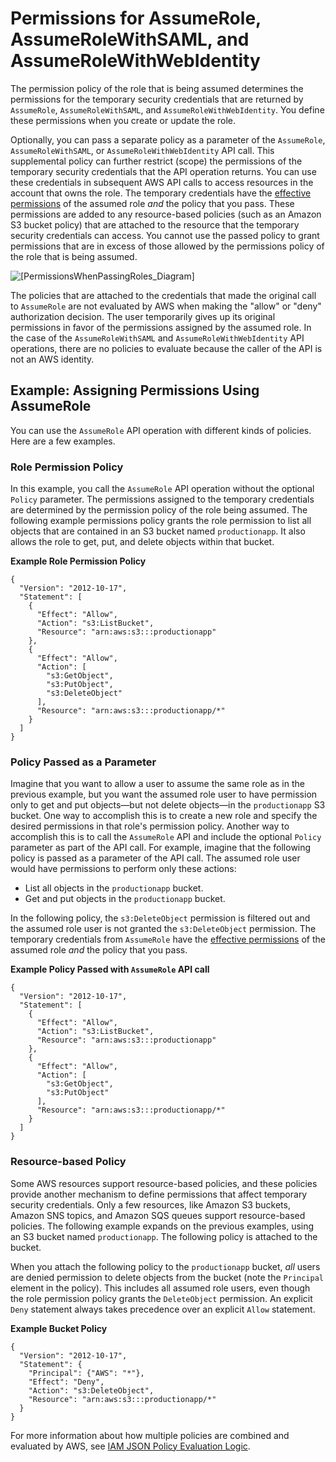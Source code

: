 # Permissions for AssumeRole, AssumeRoleWithSAML, and AssumeRoleWithWebIdentity<a name="id_credentials_temp_control-access_assumerole"></a>

The permission policy of the role that is being assumed determines the permissions for the temporary security credentials that are returned by `AssumeRole`, `AssumeRoleWithSAML`, and `AssumeRoleWithWebIdentity`\. You define these permissions when you create or update the role\. 

Optionally, you can pass a separate policy as a parameter of the `AssumeRole`, `AssumeRoleWithSAML`, or `AssumeRoleWithWebIdentity` API call\. This supplemental policy can further restrict \(scope\) the permissions of the temporary security credentials that the API operation returns\. You can use these credentials in subsequent AWS API calls to access resources in the account that owns the role\. The temporary credentials have the [effective permissions](reference_policies_evaluation-logic.md) of the assumed role *and* the policy that you pass\. These permissions are added to any resource\-based policies \(such as an Amazon S3 bucket policy\) that are attached to the resource that the temporary security credentials can access\. You cannot use the passed policy to grant permissions that are in excess of those allowed by the permissions policy of the role that is being assumed\.

![\[PermissionsWhenPassingRoles_Diagram\]](http://docs.aws.amazon.com/IAM/latest/UserGuide/images/role_passed_policy_permissions.png)

The policies that are attached to the credentials that made the original call to `AssumeRole` are not evaluated by AWS when making the "allow" or "deny" authorization decision\. The user temporarily gives up its original permissions in favor of the permissions assigned by the assumed role\. In the case of the `AssumeRoleWithSAML` and `AssumeRoleWithWebIdentity` API operations, there are no policies to evaluate because the caller of the API is not an AWS identity\.

## Example: Assigning Permissions Using AssumeRole<a name="permissions-assume-role-example"></a>

You can use the `AssumeRole` API operation with different kinds of policies\. Here are a few examples\.

### Role Permission Policy<a name="permissions-assume-role-example-role-access-policy"></a>

In this example, you call the `AssumeRole` API operation without the optional `Policy` parameter\. The permissions assigned to the temporary credentials are determined by the permission policy of the role being assumed\. The following example permissions policy grants the role permission to list all objects that are contained in an S3 bucket named `productionapp`\. It also allows the role to get, put, and delete objects within that bucket\.

**Example Role Permission Policy**  

```
{
  "Version": "2012-10-17",
  "Statement": [
    {
      "Effect": "Allow",
      "Action": "s3:ListBucket",
      "Resource": "arn:aws:s3:::productionapp"
    },
    {
      "Effect": "Allow",
      "Action": [
        "s3:GetObject",
        "s3:PutObject",
        "s3:DeleteObject"
      ],
      "Resource": "arn:aws:s3:::productionapp/*"
    }
  ]
}
```

### Policy Passed as a Parameter<a name="permissions-assume-role-example-passed-policy"></a>

Imagine that you want to allow a user to assume the same role as in the previous example, but you want the assumed role user to have permission only to get and put objects—but not delete objects—in the `productionapp` S3 bucket\. One way to accomplish this is to create a new role and specify the desired permissions in that role's permission policy\. Another way to accomplish this is to call the `AssumeRole` API and include the optional `Policy` parameter as part of the API call\. For example, imagine that the following policy is passed as a parameter of the API call\. The assumed role user would have permissions to perform only these actions: 
+ List all objects in the `productionapp` bucket\.
+ Get and put objects in the `productionapp` bucket\.

In the following policy, the `s3:DeleteObject` permission is filtered out and the assumed role user is not granted the `s3:DeleteObject` permission\. The temporary credentials from `AssumeRole` have the [effective permissions](reference_policies_evaluation-logic.md) of the assumed role *and* the policy that you pass\.

**Example Policy Passed with `AssumeRole` API call**  

```
{
  "Version": "2012-10-17",
  "Statement": [
    {
      "Effect": "Allow",
      "Action": "s3:ListBucket",
      "Resource": "arn:aws:s3:::productionapp"
    },
    {
      "Effect": "Allow",
      "Action": [
        "s3:GetObject",
        "s3:PutObject"
      ],
      "Resource": "arn:aws:s3:::productionapp/*"
    }
  ]
}
```

### Resource\-based Policy<a name="permissions-assume-role-example-resource-based-policy"></a>

Some AWS resources support resource\-based policies, and these policies provide another mechanism to define permissions that affect temporary security credentials\. Only a few resources, like Amazon S3 buckets, Amazon SNS topics, and Amazon SQS queues support resource\-based policies\. The following example expands on the previous examples, using an S3 bucket named `productionapp`\. The following policy is attached to the bucket\. 

When you attach the following policy to the `productionapp` bucket, *all* users are denied permission to delete objects from the bucket \(note the `Principal` element in the policy\)\. This includes all assumed role users, even though the role permission policy grants the `DeleteObject` permission\. An explicit `Deny` statement always takes precedence over an explicit `Allow` statement\.

**Example Bucket Policy**  

```
{
  "Version": "2012-10-17",
  "Statement": {
    "Principal": {"AWS": "*"},
    "Effect": "Deny",
    "Action": "s3:DeleteObject",
    "Resource": "arn:aws:s3:::productionapp/*"
  }
}
```

For more information about how multiple policies are combined and evaluated by AWS, see [IAM JSON Policy Evaluation Logic](reference_policies_evaluation-logic.md)\.
